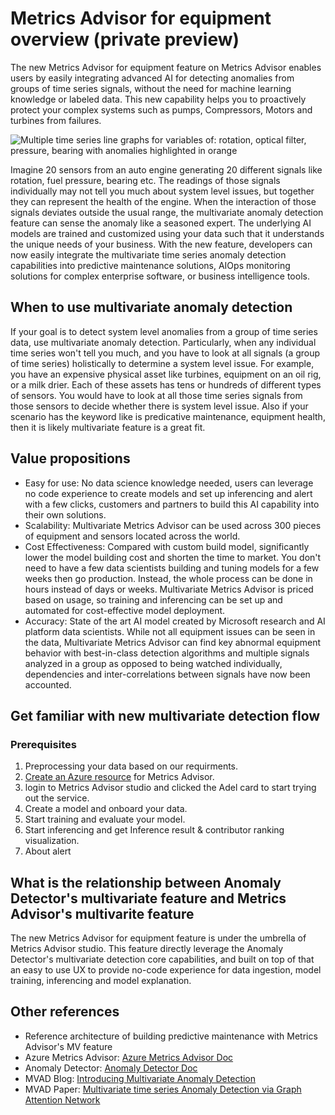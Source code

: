 # Metrics Advisor for equipment overview (private preview)

The new Metrics Advisor for equipment feature on Metrics Advisor enables users by easily integrating advanced AI for detecting anomalies from groups of time series signals, without the need for machine learning knowledge or labeled data. This new capability helps you to proactively protect your complex systems such as pumps, Compressors, Motors and turbines from failures.

![Multiple time series line graphs for variables of: rotation, optical filter, pressure, bearing with anomalies highlighted in orange](./media/multivariate-graph.png)

Imagine 20 sensors from an auto engine generating 20 different signals like rotation, fuel pressure, bearing etc. The readings of those signals individually may not tell you much about system level issues, but together they can represent the health of the engine. When the interaction of those signals deviates outside the usual range, the multivariate anomaly detection feature can sense the anomaly like a seasoned expert. The underlying AI models are trained and customized using your data such that it understands the unique needs of your business. With the new feature, developers can now easily integrate the multivariate time series anomaly detection capabilities into predictive maintenance solutions, AIOps monitoring solutions for complex enterprise software, or business intelligence tools.

## When to use **multivariate** anomaly detection

If your goal is to detect system level anomalies from a group of time series data, use multivariate anomaly detection. Particularly, when any individual time series won't tell you much, and you have to look at all signals (a group of time series) holistically to determine a system level issue. For example, you have an expensive physical asset like turbines, equipment on an oil rig, or a milk drier. Each of these assets has tens or hundreds of different types of sensors. You would have to look at all those time series signals from those sensors to decide whether there is system level issue. Also if your scenario has the keyword like is predicative maintenance, equipment health, then it is likely multivariate feature is a great fit.

## Value propositions

- Easy for use: No data science knowledge needed, users can leverage no code experience to create models and set up inferencing and alert with a few clicks, customers and partners to build this AI capability into their own solutions.
- Scalability: Multivariate Metrics Advisor can be used across 300 pieces of equipment and sensors located across the world.
- Cost Effectiveness: Compared with custom build model, significantly lower the model building cost and shorten the time to market. You don't need to have a few data scientists building and tuning models for a few weeks then go production. Instead, the whole process can be done in hours instead of days or weeks. Multivariate Metrics Advisor is priced based on usage, so training and inferencing can be set up and automated for cost-effective model deployment.
- Accuracy: State of the art AI model created by Microsoft research and AI platform data scientists. While not all equipment issues can be seen in the data, Multivariate Metrics Advisor can find key abnormal equipment behavior with best-in-class detection algorithms and multiple signals analyzed in a group as opposed to being watched individually, dependencies and inter-correlations between signals have now been accounted. 

## Get familiar with new multivariate detection flow

### Prerequisites

1. Preprocessing your data based on our requirments.
2. [Create an Azure resource](https://go.microsoft.com/fwlink/?linkid=2142156) for Metrics Advisor. 
3.  login to Metrics Advisor studio and clicked the Adel card to start trying out the service.
4. Create a model and onboard your data.
5. Start training and evaluate your model.
6. Start inferencing and get Inference result & contributor ranking visualization.
7. About alert
## What is the relationship between Anomaly Detector's multivariate feature and Metrics Advisor's multivarite feature

The new Metrics Advisor for equipment feature is under the umbrella of Metrics Advisor studio. This feature directly leverage the Anomaly Detector's multivariate detection core capabilities, and built on top of that an easy to use UX to provide no-code experience for data ingestion, model training, inferencing and model explanation. 



## Other references

* Reference architecture of building predictive maintenance with Metrics Advisor's MV feature
* Azure Metrics Advisor: [Azure Metrics Advisor Doc](https://docs.microsoft.com/en-us/azure/cognitive-services/metrics-advisor/)
* Anomaly Detector: [Anomaly Detector Doc](https://docs.microsoft.com/en-us/azure/cognitive-services/anomaly-detector/)
* MVAD Blog: [Introducing Multivariate Anomaly Detection](https://techcommunity.microsoft.com/t5/azure-ai/introducing-multivariate-anomaly-detection/ba-p/2260679)
* MVAD Paper: [Multivariate time series Anomaly Detection via Graph Attention Network](https://arxiv.org/abs/2009.02040)
